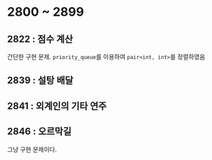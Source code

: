 # 2800 ~ 2899


## 2822 : 점수 계산
간단한 구현 문제. `priority_queue`를 이용하여 `pair<int, int>`를 정렬하였음

## 2839 : 설탕 배달

## 2841 : 외계인의 기타 연주

## 2846 : 오르막길
그냥 구현 문제이다.
